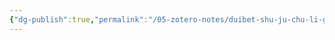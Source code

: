 ```yaml
---
{"dg-publish":true,"permalink":"/05-zotero-notes/duibet-shu-ju-chu-li-guo-cheng-de-jie-du2022/","title":"对bet数据处理过程的解读","tags":["ZoteroNotes"],"noteIcon":"","created":"2025-04-02T10:08","updated":"2025-07-01T11:57"}
---
```



